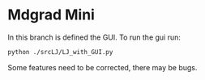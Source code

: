 # Mdgrad Mini
In this branch is defined the GUI. 
To run the gui run:

```bash
python ./srcLJ/LJ_with_GUI.py
```

Some features need to be corrected, there may be bugs. 
